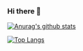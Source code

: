 ### Hi there 👋



[![Anurag's github stats](https://github-readme-stats.vercel.app/api?username=ykzhukian&theme=graywhite)](https://github.com/anuraghazra/github-readme-stats)

[![Top Langs](https://github-readme-stats.vercel.app/api/top-langs/?username=ykzhukian&layout=compact&theme=graywhite)](https://github.com/anuraghazra/github-readme-stats)
